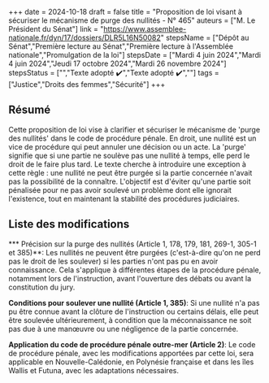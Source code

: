 +++
date = 2024-10-18
draft = false
title = "Proposition de loi visant à sécuriser le mécanisme de purge des nullités - N° 465"
auteurs = ["M. Le Président du Sénat"]
link = "https://www.assemblee-nationale.fr/dyn/17/dossiers/DLR5L16N50082"
stepsName = ["Dépôt au Sénat","Première lecture au Sénat","Première lecture à l'Assemblée nationale","Promulgation de la loi"]
stepsDate = ["Mardi 4 juin 2024","Mardi 4 juin 2024","Jeudi 17 octobre 2024","Mardi 26 novembre 2024"]
stepsStatus = ["","Texte adopté ✔️","Texte adopté ✔️",""]
tags = ["Justice","Droits des femmes","Sécurité"]
+++

## Résumé

Cette proposition de loi vise à clarifier et sécuriser le mécanisme de 'purge des nullités' dans le code de procédure pénale. En droit, une nullité est un vice de procédure qui peut annuler une décision ou un acte. La 'purge' signifie que si une partie ne soulève pas une nullité à temps, elle perd le droit de le faire plus tard. Le texte cherche à introduire une exception à cette règle : une nullité ne peut être purgée si la partie concernée n'avait pas la possibilité de la connaître. L'objectif est d'éviter qu'une partie soit pénalisée pour ne pas avoir soulevé un problème dont elle ignorait l'existence, tout en maintenant la stabilité des procédures judiciaires.

## Liste des modifications

*** Précision sur la purge des nullités (Article 1, 178, 179, 181, 269-1, 305-1 et 385)**: Les nullités ne peuvent être purgées (c'est-à-dire qu'on ne perd pas le droit de les soulever) si les parties n'ont pas pu en avoir connaissance. Cela s'applique à différentes étapes de la procédure pénale, notamment lors de l'instruction, avant l'ouverture des débats ou avant la constitution du jury.

**Conditions pour soulever une nullité (Article 1, 385)**: Si une nullité n'a pas pu être connue avant la clôture de l'instruction ou certains délais, elle peut être soulevée ultérieurement, à condition que la méconnaissance ne soit pas due à une manœuvre ou une négligence de la partie concernée.

**Application du code de procédure pénale outre-mer (Article 2)**: Le code de procédure pénale, avec les modifications apportées par cette loi, sera applicable en Nouvelle-Calédonie, en Polynésie française et dans les îles Wallis et Futuna, avec les adaptations nécessaires.
